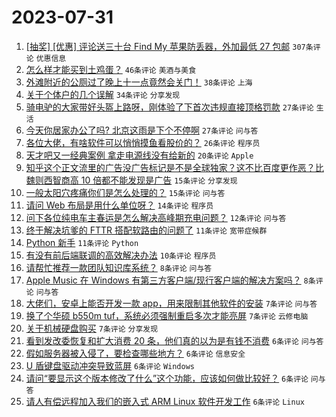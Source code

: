 # 2023-07-31

1. [[抽奖] [优惠] 评论送三十台 Find My 苹果防丢器，外加最低 27 包邮](https://www.v2ex.com/t/961108) `307条评论` `优惠信息`
1. [怎么样才能买到土鸡蛋？](https://www.v2ex.com/t/961089) `46条评论` `美酒与美食`
1. [外滩附近的公厕过了晚上十一点竟然会关门！](https://www.v2ex.com/t/961085) `38条评论` `上海`
1. [关于个体户的几个误解](https://www.v2ex.com/t/961092) `34条评论` `分享发现`
1. [骑电驴的大家带好头盔上路呀，刚体验了下首次违规直接顶格罚款](https://www.v2ex.com/t/961093) `27条评论` `生活`
1. [今天你居家办公了吗? 北京这雨是下个不停啊](https://www.v2ex.com/t/961084) `27条评论` `问与答`
1. [各位大佬，有啥软件可以悄悄摸鱼看股价的？](https://www.v2ex.com/t/961104) `26条评论` `程序员`
1. [天才吧又一经典案例 拿走电源线没有给新的](https://www.v2ex.com/t/961088) `20条评论` `Apple`
1. [知乎这个正文流里的广告没广告标记是不是全球独家？这不比百度更作恶？比魏则西智商高 10 倍都不能发现是广告](https://www.v2ex.com/t/961103) `15条评论` `分享发现`
1. [一般太阳穴疼痛你们是怎么处理的？](https://www.v2ex.com/t/961083) `15条评论` `问与答`
1. [请问 Web 布局是用什么单位呀？](https://www.v2ex.com/t/961094) `14条评论` `程序员`
1. [问下各位纯电车主春运是怎么解决高峰期充电问题？](https://www.v2ex.com/t/961144) `12条评论` `问与答`
1. [终于解决坑爹的 FTTR 搭配软路由的问题了](https://www.v2ex.com/t/961082) `11条评论` `宽带症候群`
1. [Python 新手](https://www.v2ex.com/t/961077) `11条评论` `Python`
1. [有没有前后端联调的高效解决办法](https://www.v2ex.com/t/961143) `10条评论` `程序员`
1. [请帮忙推荐一款团队知识库系统？](https://www.v2ex.com/t/961145) `8条评论` `问与答`
1. [Apple Music 在 Windows 有第三方客户端/现行客户端的解决方案吗？](https://www.v2ex.com/t/961101) `8条评论` `问与答`
1. [大佬们，安卓上能否开发一款 app，用来限制其他软件的安装](https://www.v2ex.com/t/961125) `7条评论` `问与答`
1. [换了个华硕 b550m tuf，系统必须强制重启多次才能亮屏](https://www.v2ex.com/t/961107) `7条评论` `云修电脑`
1. [关于机械硬盘购买](https://www.v2ex.com/t/961102) `7条评论` `分享发现`
1. [看到发改委恢复和扩大消费 20 条，他们真的以为是有钱不消费](https://www.v2ex.com/t/961142) `6条评论` `问与答`
1. [假如服务器被入侵了，要检查哪些地方？](https://www.v2ex.com/t/961119) `6条评论` `信息安全`
1. [U 盾键盘驱动冲突导致蓝屏](https://www.v2ex.com/t/961113) `6条评论` `Windows`
1. [请问“要显示这个版本修改了什么”这个功能，应该如何做比较好？](https://www.v2ex.com/t/961087) `6条评论` `问与答`
1. [请人有偿远程加入我们的嵌入式 ARM Linux 软件开发工作](https://www.v2ex.com/t/961078) `6条评论` `Linux`
